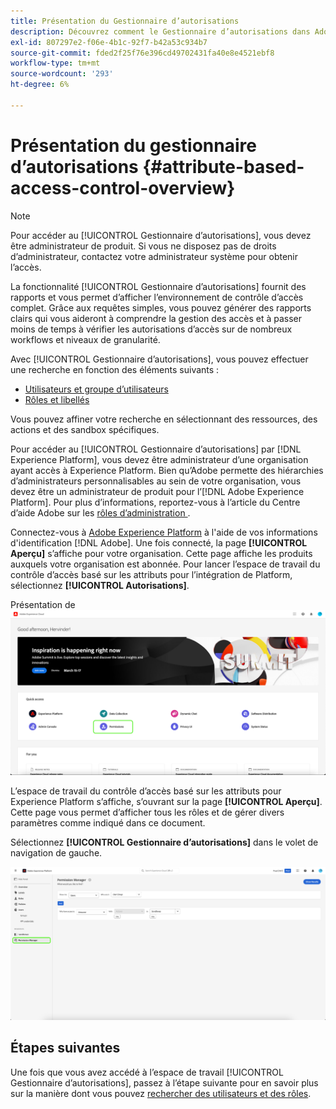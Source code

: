 ```yaml
---
title: Présentation du Gestionnaire d’autorisations
description: Découvrez comment le Gestionnaire d’autorisations dans Adobe Experience Platform peut vous aider à générer des rapports sur plusieurs workflows.
exl-id: 807297e2-f06e-4b1c-92f7-b42a53c934b7
source-git-commit: fded2f25f76e396cd49702431fa40e8e4521ebf8
workflow-type: tm+mt
source-wordcount: '293'
ht-degree: 6%

---
```


# Présentation du gestionnaire d’autorisations {#attribute-based-access-control-overview}

>[!NOTE]
>
>Pour accéder au [!UICONTROL Gestionnaire d’autorisations], vous devez être administrateur de produit. Si vous ne disposez pas de droits d’administrateur, contactez votre administrateur système pour obtenir l’accès.

La fonctionnalité [!UICONTROL Gestionnaire d’autorisations] fournit des rapports et vous permet d’afficher l’environnement de contrôle d’accès complet. Grâce aux requêtes simples, vous pouvez générer des rapports clairs qui vous aideront à comprendre la gestion des accès et à passer moins de temps à vérifier les autorisations d’accès sur de nombreux workflows et niveaux de granularité.

Avec [!UICONTROL Gestionnaire d’autorisations], vous pouvez effectuer une recherche en fonction des éléments suivants :

* [Utilisateurs et groupe d’utilisateurs](./permissions.md)
* [Rôles et libellés](./permissions.md)

Vous pouvez affiner votre recherche en sélectionnant des ressources, des actions et des sandbox spécifiques.

Pour accéder au [!UICONTROL Gestionnaire d’autorisations] par [!DNL Experience Platform], vous devez être administrateur d’une organisation ayant accès à Experience Platform. Bien qu’Adobe permette des hiérarchies d’administrateurs personnalisables au sein de votre organisation, vous devez être un administrateur de produit pour l’[!DNL Adobe Experience Platform]. Pour plus d’informations, reportez-vous à l’article du Centre d’aide Adobe sur les [ rôles d’administration ](https://helpx.adobe.com/fr/enterprise/using/admin-roles.html).

Connectez-vous à [Adobe Experience Platform](https://experience.adobe.com/) à l&#39;aide de vos informations d&#39;identification [!DNL Adobe].  Une fois connecté, la page **[!UICONTROL Aperçu]** s’affiche pour votre organisation. Cette page affiche les produits auxquels votre organisation est abonnée. Pour lancer l’espace de travail du contrôle d’accès basé sur les attributs pour l’intégration de Platform, sélectionnez **[!UICONTROL Autorisations]**.

Présentation de ![Adobe Experience Platform mettant en surbrillance les autorisations.](../../images/flac-ui/flac-select-product.png)

L’espace de travail du contrôle d’accès basé sur les attributs pour Experience Platform s’affiche, s’ouvrant sur la page **[!UICONTROL Aperçu]**. Cette page vous permet d’afficher tous les rôles et de gérer divers paramètres comme indiqué dans ce document.

Sélectionnez **[!UICONTROL Gestionnaire d’autorisations]** dans le volet de navigation de gauche.

![Écran de recherche du Gestionnaire d’autorisations affichant les filtres disponibles.](../../images/permission-manager/permission-manager.png)

## Étapes suivantes

Une fois que vous avez accédé à l’espace de travail [!UICONTROL Gestionnaire d’autorisations], passez à l’étape suivante pour en savoir plus sur la manière dont vous pouvez [rechercher des utilisateurs et des rôles](./permissions.md).
